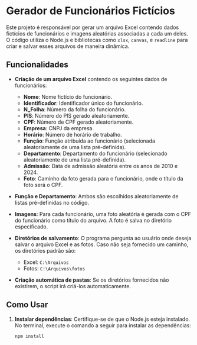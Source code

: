 # Gerador de Funcionários Fictícios

Este projeto é responsável por gerar um arquivo Excel contendo dados fictícios de funcionários e imagens aleatórias associadas a cada um deles. O código utiliza o Node.js e bibliotecas como `xlsx`, `canvas`, e `readline` para criar e salvar esses arquivos de maneira dinâmica.

## Funcionalidades

- **Criação de um arquivo Excel** contendo os seguintes dados de funcionários:

  - **Nome**: Nome fictício do funcionário.
  - **Identificador**: Identificador único do funcionário.
  - **N_Folha**: Número da folha do funcionário.
  - **PIS**: Número do PIS gerado aleatoriamente.
  - **CPF**: Número de CPF gerado aleatoriamente.
  - **Empresa**: CNPJ da empresa.
  - **Horário**: Número de horário de trabalho.
  - **Função**: Função atribuída ao funcionário (selecionada aleatoriamente de uma lista pré-definida).
  - **Departamento**: Departamento do funcionário (selecionado aleatoriamente de uma lista pré-definida).
  - **Admissão**: Data de admissão aleatória entre os anos de 2010 e 2024.
  - **Foto**: Caminho da foto gerada para o funcionário, onde o título da foto será o CPF.

- **Função e Departamento**: Ambos são escolhidos aleatoriamente de listas pré-definidas no código.
- **Imagens**: Para cada funcionário, uma foto aleatória é gerada com o CPF do funcionário como título do arquivo. A foto é salva no diretório especificado.
- **Diretórios de salvamento**: O programa pergunta ao usuário onde deseja salvar o arquivo Excel e as fotos. Caso não seja fornecido um caminho, os diretórios padrão são:
  - Excel: `C:\Arquivos`
  - Fotos: `C:\Arquivos\fotos`
- **Criação automática de pastas**: Se os diretórios fornecidos não existirem, o script irá criá-los automaticamente.

## Como Usar

1. **Instalar dependências**: Certifique-se de que o Node.js esteja instalado. No terminal, execute o comando a seguir para instalar as dependências:

   ```bash
   npm install
   ```
